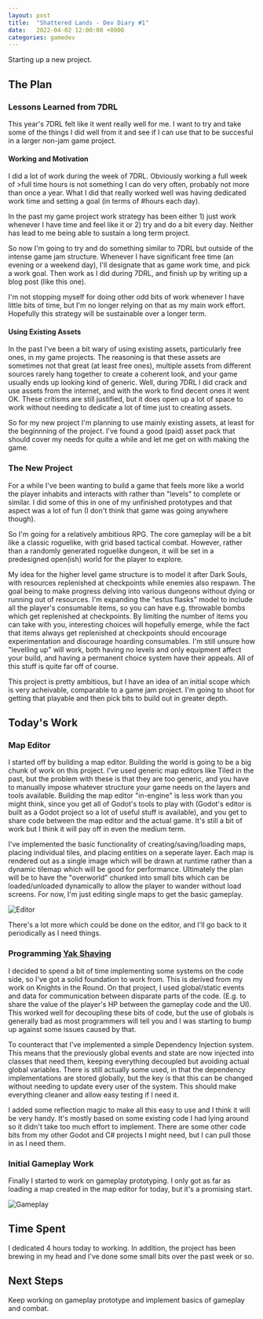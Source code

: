 ```yaml
---
layout: post
title:  "Shattered Lands - Dev Diary #1"
date:   2022-04-02 12:00:00 +0000
categories: gamedev
---
```


Starting up a new project.

## The Plan

### Lessons Learned from 7DRL

This year's 7DRL felt like it went really well for me. I want to try and take some of the things I did well from it and see if I can use that to be succesful in a larger non-jam game project.

#### Working and Motivation

I did a lot of work during the week of 7DRL. Obviously working a full week of >full time hours is not something I can do very often, probably not more than once a year. What I did that really worked well was having dedicated work time and setting a goal (in terms of #hours each day).

In the past my game project work strategy has been either 1) just work whenever I have time and feel like it or 2) try and do a bit every day. Neither has lead to me being able to sustain a long term project.

So now I'm going to try and do something similar to 7DRL but outside of the intense game jam structure. Whenever I have significant free time (an evening or a weekend day), I'll designate that as game work time, and pick a work goal. Then work as I did during 7DRL, and finish up by writing up a blog post (like this one).

I'm not stopping myself for doing other odd bits of work whenever I have little bits of time, but I'm no longer relying on that as my main work effort. Hopefully this strategy will be sustainable over a longer term.

#### Using Existing Assets

In the past I've been a bit wary of using existing assets, particularly free ones, in my game projects. The reasoning is that these assets are sometimes not that great (at least free ones), multiple assets from different sources rarely hang together to create a coherent look, and your game usually ends up looking kind of generic. Well, during 7DRL I did crack and use assets from the internet, and with the work to find decent ones it went OK. These critisms are still justified, but it does open up a lot of space to work without needing to dedicate a lot of time just to creating assets.

So for my new project I'm planning to use mainly existing assets, at least for the beginnning of the project. I've found a good (paid) asset pack that should cover my needs for quite a while and let me get on with making the game.

### The New Project

For a while I've been wanting to build a game that feels more like a world the player inhabits and interacts with rather than "levels" to complete or similar. I did some of this in one of my unfinished prototypes and that aspect was a lot of fun (I don't think that game was going anywhere though).

So I'm going for a relatively ambitious RPG. The core gameplay will be a bit like a classic roguelike, with grid based tactical combat. However, rather than a randomly generated roguelike dungeon, it will be set in a predesigned open(ish) world for the player to explore.

My idea for the higher level game structure is to model it after Dark Souls, with resources replenished at checkpoints while enemies also respawn. The goal being to make progress delving into various dungeons without dying or running out of resources. I'm expanding the "estus flasks" model to include all the player's consumable items, so you can have e.g. throwable bombs which get replenished at checkpoints. By limiting the number of items you can take with you, interesting choices will hopefully emerge, while the fact that items always get replenished at checkpoints should encourage experimentation and discourage hoarding consumables. I'm still unsure how "levelling up" will work, both having no levels and only equipment affect your build, and having a permanent choice system have their appeals. All of this stuff is quite far off of course.

This project is pretty ambitious, but I have an idea of an initial scope which is very acheivable, comparable to a game jam project. I'm going to shoot for getting that playable and then pick bits to build out in greater depth.

## Today's Work

### Map Editor

I started off by building a map editor. Building the world is going to be a big chunk of work on this project. I've used generic map editors like Tiled in the past, but the problem with these is that they are too generic, and you have to manually impose whatever structure your game needs on the layers and tools available. Building the map editor "in-engine" is less work than you might think, since you get all of Godot's tools to play with (Godot's editor is built as a Godot project so a lot of useful stuff is available), and you get to share code between the map editor and the actual game. It's still a bit of work but I think it will pay off in even the medium term.

I've implemented the basic functionality of creating/saving/loading maps, placing individual tiles, and placing entities on a seperate layer. Each map is rendered out as a single image which will be drawn at runtime rather than a dynamic tilemap which will be good for performance. Ultimately the plan will be to have the "overworld" chunked into small bits which can be loaded/unloaded dynamically to allow the player to wander without load screens. For now, I'm just editing single maps to get the basic gameplay.

![Editor]({{site.url}}/assets/sl_map_editor_1.png)

There's a lot more which could be done on the editor, and I'll go back to it periodically as I need things.

### Programming [Yak Shaving](https://en.wiktionary.org/wiki/yak_shaving)

I decided to spend a bit of time implementing some systems on the code side, so I've got a solid foundation to work from. This is derived from my work on Knights in the Round. On that project, I used global/static events and data for communication between disparate parts of the code. (E.g. to share the value of the player's HP between the gameplay code and the UI). This worked well for decoupling these bits of code, but the use of globals is generally bad as most programmers will tell you and I was starting to bump up against some issues caused by that.

To counteract that I've implemented a simple Dependency Injection system. This means that the previously global events and state are now injected into classes that need them, keeping everything decoupled but avoiding actual global variables. There is still actually some used, in that the dependency implementations are stored globally, but the key is that this can be changed without needing to update every user of the system. This should make everything cleaner and allow easy testing if I need it.

I added some reflection magic to make all this easy to use and I think it will be very handy. It's mostly based on some existing code I had lying around so it didn't take too much effort to implement. There are some other code bits from my other Godot and C# projects I might need, but I can pull those in as I need them.

### Initial Gameplay Work

Finally I started to work on gameplay prototyping. I only got as far as loading a map created in the map editor for today, but it's a promising start.

![Gameplay]({{site.url}}/assets/sl_gameplay_1.png)

## Time Spent

I dedicated 4 hours today to working. In addition, the project has been brewing in my head and I've done some small bits over the past week or so.

## Next Steps

Keep working on gameplay prototype and implement basics of gameplay and combat.
